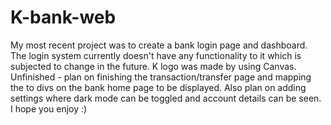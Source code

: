 # K-bank-web

My most recent project was to create a bank login page and dashboard. The login system currently doesn't have any functionality to it which is subjected to change in the future.
K logo was made by using Canvas. Unfinished - plan on finishing the transaction/transfer page and mapping the to divs on the bank home page to be displayed. Also plan on adding settings where dark mode can be toggled and account details can be seen. I hope you enjoy :)

